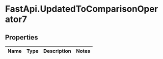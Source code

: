 # FastApi.UpdatedToComparisonOperator7

## Properties
Name | Type | Description | Notes
------------ | ------------- | ------------- | -------------
